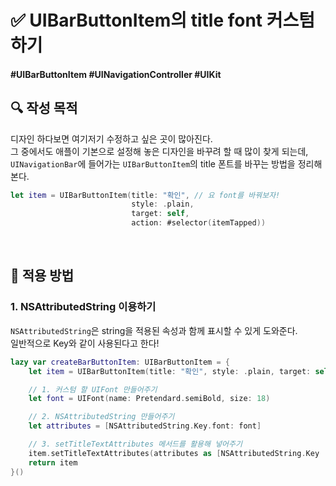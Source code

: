 # ✅ UIBarButtonItem의 title font 커스텀하기

#### #UIBarButtonItem #UINavigationController #UIKit 

## **🔍** 작성 목적

디자인 하다보면 여기저기 수정하고 싶은 곳이 많아진다.   
그 중에서도 애플이 기본으로 설정해 놓은 디자인을 바꾸려 할 때 많이 찾게 되는데,   
`UINavigationBar`에 들어가는 `UIBarButtonItem`의 title 폰트를 바꾸는 방법을 정리해본다.

~~~swift
let item = UIBarButtonItem(title: "확인", // 요 font를 바꿔보자!
                           style: .plain,
                           target: self,
                           action: #selector(itemTapped))
~~~

<br>

## 📌 적용 방법

### 1. NSAttributedString 이용하기

`NSAttributedString`은 string을 적용된 속성과 함께 표시할 수 있게 도와준다.   
일반적으로 Key와 같이 사용된다고 한다!

~~~swift
lazy var createBarButtonItem: UIBarButtonItem = {
    let item = UIBarButtonItem(title: "확인", style: .plain, target: self, action: #selector(itemTapped))

    // 1. 커스텀 할 UIFont 만들어주기
    let font = UIFont(name: Pretendard.semiBold, size: 18)

    // 2. NSAttributedString 만들어주기
    let attributes = [NSAttributedString.Key.font: font]

    // 3. setTitleTextAttributes 메서드를 활용해 넣어주기
    item.setTitleTextAttributes(attributes as [NSAttributedString.Key : Any], for: .normal)
    return item
}()
~~~